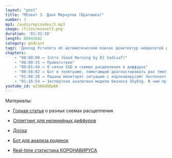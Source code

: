 ```yaml
---
layout: "post"
title: "МΣовет 3. Даня Меркулов (Братишка)"
number: 3
mp3: /audio/episodes/3.mp3
image: /files/msovet3.png
duration: '01:32:38'
length: 88941642
category: podcast
tagz: 'Доклад Усталога об автоматическом поиске архитектур нейросетей для решения задачи классификации. Доклад основан на статье ICLR 2019 года  🤔 Нейросети уже применялись для этого  🤔 Экономика и удары по носу 🤔 FXIT и биток'
chapters:
    - "00:00:00 ➖ Intro (Good Morning by DJ Vadisaf)"
    - "00:00:15 ➖ Приветствие"
    - "00:01:44 ➖ О связи SGD и схемах расщепления в диффурах"
    - "00:58:02 ➖ Бот в телеграме, помогающий диагностировать рак (меланома или родинка). Медицина будущего и настоящего."
    - "01:08:10 ➖ Пацаны мониторят ситуацию с коронавирусом! Экспонента идет быстрее, чем мы ожидали!"
    - "01:16:54 ➖ Экспертная аналитика модели бизнеса SkyEng. В чем прикол? Причем здесь США?"
youtube_id: w2566dGOpAA
---
```


Материалы: 

* [Годная статья](https://www.math.ucla.edu/~wotaoyin/splittingbook/ch3-macnamara-strang.pdf) о разных схемах расщепления

* [Сплиттинг для нелинейных диффуров](http://www.staff.science.uu.nl/~frank011/Classes/numwisk/ch13.pdf)

* [Доска](https://jamboard.google.com/d/1TxVXSd-nmO21TyDRcc2HiNKnE-xqQHTH8PKJNMAZJWU/viewer?f=1)

* [Бот для анализа родинок](https://skinive.ru)

* [Real-time статистика КОРОНАВИРУСА](https://gisanddata.maps.arcgis.com/apps/opsdashboard/index.html%20%20#/bda7594740fd40299423467b48e9ecf6)